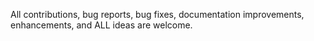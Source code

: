 All contributions, bug reports, bug fixes, documentation improvements, enhancements, and ALL ideas are welcome.
